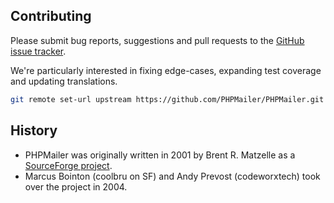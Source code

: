## Contributing

Please submit bug reports, suggestions and pull requests to the [GitHub issue tracker](https://github.com/PHPMailer/PHPMailer/issues).

We're particularly interested in fixing edge-cases, expanding test coverage and updating translations.

```bash
git remote set-url upstream https://github.com/PHPMailer/PHPMailer.git
```

## History
* PHPMailer was originally written in 2001 by Brent R. Matzelle as a [SourceForge project](https://sourceforge.net/projects/phpmailer/).
* Marcus Bointon (coolbru on SF) and Andy Prevost (codeworxtech) took over the project in 2004.



